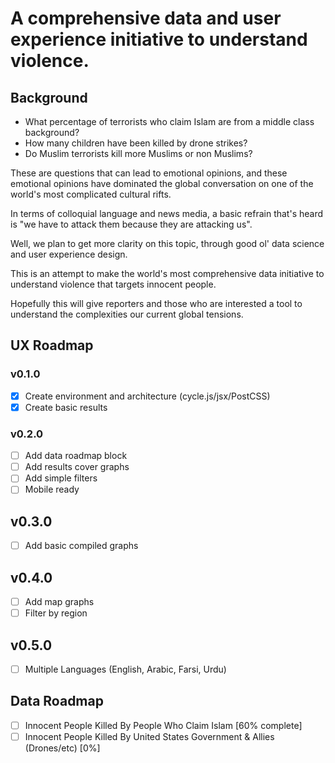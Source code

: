 # A comprehensive data and user experience initiative to understand violence.

## Background
* What percentage of terrorists who claim Islam are from a middle class background?
* How many children have been killed by drone strikes?
* Do Muslim terrorists kill more Muslims or non Muslims?

These are questions that can lead to emotional opinions, and these emotional opinions have dominated the global conversation on one of the world's most complicated cultural rifts.

In terms of colloquial language and news media, a basic refrain that's heard is "we have to attack them because they are attacking us".

Well, we plan to get more clarity on this topic, through good ol' data science and user experience design.

This is an attempt to make the world's most comprehensive data initiative to understand violence that targets innocent people.

Hopefully this will give reporters and those who are interested a tool to understand the complexities our current global tensions.

## UX Roadmap

### v0.1.0
- [x] Create environment and architecture (cycle.js/jsx/PostCSS)
- [x] Create basic results

### v0.2.0
- [ ] Add data roadmap block
- [ ] Add results cover graphs
- [ ] Add simple filters
- [ ] Mobile ready

## v0.3.0
- [ ] Add basic compiled graphs

## v0.4.0
- [ ] Add map graphs
- [ ] Filter by region

## v0.5.0
- [ ] Multiple Languages (English, Arabic, Farsi, Urdu)

## Data Roadmap

- [ ] Innocent People Killed By People Who Claim Islam [60% complete]
- [ ] Innocent People Killed By United States Government & Allies (Drones/etc) [0%]
